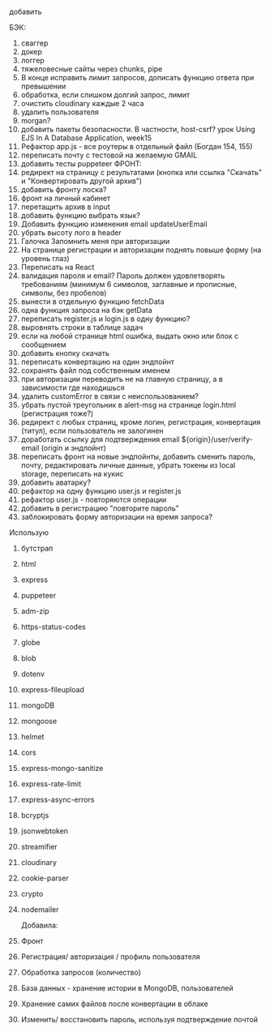 добавить

БЭК:

1. сваггер
2. докер
3. логгер
4. тяжеловесные сайты через chunks, pipe
5. В конце исправить лимит запросов, дописать функцию ответа при превышении
6. обработка, если слишком долгий запрос, лимит
7. очистить cloudinary каждые 2 часа
8. удалить пользователя
9. morgan?
10. добавить пакеты безопасности. В частности, host-csrf? урок Using EJS In A Database Application, week15
11. Рефактор app.js - все роутеры в отдельный файл (Богдан 154, 155)
12. переписать почту с тестовой на желаемую GMAIL
13. добавить тесты puppeteer
    ФРОНТ:
14. редирект на страницу с результатами (кнопка или ссылка "Скачать" и "Конвертировать другой архив")
15. добавить фронту лоска?
16. фронт на личный кабинет
17. перетащить архив в input
18. добавить функцию выбрать язык?
19. Добавить функцию изменения email updateUserEmail
20. убрать высоту лого в header
21. Галочка Запомнить меня при авторизации
22. На странице регистрации и авторизации поднять повыше форму (на уровень глаз)
23. Переписать на React
24. валидация пароля и email? Пароль должен удовлетворять требованиям (минимум 6 символов, заглавные и прописные, символы, без пробелов)
25. вынести в отдельную функцию fetchData
26. одна функция запроса на бэк getData
27. переписать register.js и login.js в одну функцию?
28. выровнять строки в таблице задач
29. если на любой странице html ошибка, выдать окно или блок с сообщением
30. добавить кнопку скачать
31. переписать конвертацию на один эндпойнт
32. сохранять файл под собственным именем
33. при авторизации переводить не на главную страницу, а в зависимости где находишься
34. удалить customError в связи с неиспользованием?
35. убрать пустой треугольник в alert-msg на странице login.html (регистрация тоже?)
36. редирект с любых страниц, кроме логин, регистрация, конвертация (титул), если пользователь не залогинен
37. доработать ссылку для подтверждения email ${origin}/user/verify-email (origin и эндпойнт)
38. переписать фронт на новые эндпойнты, добавить сменить пароль, почту, редактировать личные данные, убрать токены из local storage, переписать на кукис
39. добавить аватарку?
40. рефактор на одну функцию user.js и register.js
41. рефактор user.js - повторяются операции
42. добавить в регистрацию "повторите пароль"
43. заблокировать форму авторизации на время запроса?

Использую

1. бутстрап
2. html
3. express
4. puppeteer
5. adm-zip
6. https-status-codes
7. globe
8. blob
9. dotenv
10. express-fileupload
11. mongoDB
12. mongoose
13. helmet
14. cors
15. express-mongo-sanitize
16. express-rate-limit
17. express-async-errors
18. bcryptjs
19. jsonwebtoken
20. streamifier
21. cloudinary
22. cookie-parser
23. crypto
24. nodemailer

    Добавила:

25. Фронт
26. Регистрация/ авторизация / профиль пользователя
27. Обработка запросов (количество)
28. База данных - хранение истории в MongoDB, пользователей
29. Хранение самих файлов после конвертации в облаке
30. Изменить/ восстановить пароль, используя подтверждение почтой
